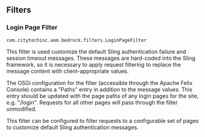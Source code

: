 ## Filters

### Login Page Filter

`com.citytechinc.aem.bedrock.filters.LoginPageFilter`

This filter is used customize the default Sling authentication failure and session timeout messages.  These messages are hard-coded into the Sling framework, so it is necessary to apply request filtering to replace the message content with client-appropriate values.

The OSGi configuration for the filter (accessible through the Apache Felix Console) contains a "Paths" entry in addition to the message values.  This entry should be updated with the page paths of any login pages for the site, e.g. "/login".  Requests for all other pages will pass through the filter unmodified.

This filter can be configured to filter requests to a configurable set of pages to customize default Sling authentication messages.